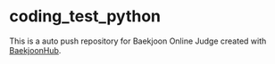 # coding_test_python
This is a auto push repository for Baekjoon Online Judge created with [BaekjoonHub](https://github.com/BaekjoonHub/BaekjoonHub).
